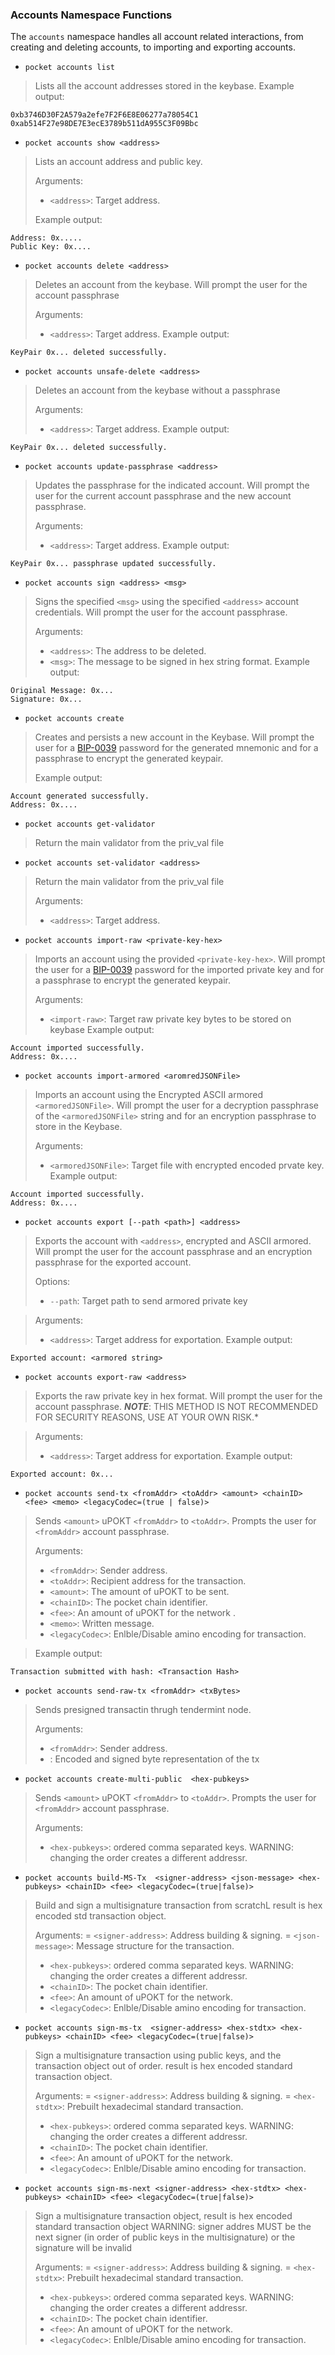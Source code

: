 ### Accounts Namespace Functions
The `accounts` namespace handles all account related interactions, from creating and deleting accounts, to importing and exporting accounts.

- `pocket accounts list`
> Lists all the account addresses stored in the keybase.
> Example output:
```
0xb3746D30F2A579a2efe7F2F6E8E06277a78054C1
0xab514F27e98DE7E3ecE3789b511dA955C3F09Bbc
```

- `pocket accounts show <address>`
> Lists an account address and public key.
>
> Arguments:
> - `<address>`: Target address.
>
> Example output:
```
Address: 0x.....
Public Key: 0x....
```

- `pocket accounts delete <address>`
> Deletes an account from the keybase. Will prompt the user for the account passphrase
>
> Arguments:
> - `<address>`: Target address.
> Example output:
```
KeyPair 0x... deleted successfully.
```

- `pocket accounts unsafe-delete <address>`
> Deletes an account from the keybase without a passphrase
>
> Arguments:
> - `<address>`: Target address.
> Example output:
```
KeyPair 0x... deleted successfully.
```

- `pocket accounts update-passphrase <address>`
> Updates the passphrase for the indicated account. Will prompt the user for the current account passphrase and the new account passphrase.
>
> Arguments:
> - `<address>`: Target address.
> Example output:
```
KeyPair 0x... passphrase updated successfully.
```

- `pocket accounts sign <address> <msg>`
> Signs the specified `<msg>` using the specified `<address>` account credentials. Will prompt the user for the account passphrase.
>
> Arguments:
> - `<address>`: The address to be deleted.
> - `<msg>`: The message to be signed in hex string format.
> Example output:
```
Original Message: 0x...
Signature: 0x...
```

- `pocket accounts create`
> Creates and persists a new account in the Keybase. Will prompt the user for a [BIP-0039](https://github.com/bitcoin/bips/blob/master/bip-0039.mediawiki) password for the generated mnemonic and for a passphrase to encrypt the generated keypair.
>
> Example output:
```
Account generated successfully.
Address: 0x....
```

- `pocket accounts get-validator`
> Return the main validator from the priv_val file

- `pocket accounts set-validator <address>`
> Return the main validator from the priv_val file
>
> Arguments:
> - `<address>`: Target address.

- `pocket accounts import-raw <private-key-hex>`
> Imports an account using the provided `<private-key-hex>`. Will prompt the user for a [BIP-0039](https://github.com/bitcoin/bips/blob/master/bip-0039.mediawiki) password for the imported private key and for a passphrase to encrypt the generated keypair.
>
> Arguments:
> - `<import-raw>`: Target raw private key bytes to be stored on keybase
> Example output:
```
Account imported successfully.
Address: 0x....
```

- `pocket accounts import-armored <aromredJSONFile>`
> Imports an account using the Encrypted ASCII armored `<armoredJSONFile>`. Will prompt the user for a decryption passphrase of the `<armoredJSONFile>` string and for an encryption passphrase to store in the Keybase.
>
> Arguments:
> - `<armoredJSONFile>`: Target file with encrypted encoded prvate key.
> Example output:
```
Account imported successfully.
Address: 0x....
```

- `pocket accounts export [--path <path>] <address>`
> Exports the account with `<address>`, encrypted and ASCII armored. Will prompt the user for the account passphrase and an encryption passphrase for the exported account.
>
> Options:
> - `--path`: Target path to send armored private key 

> Arguments:
> - `<address>`: Target address for  exportation.
> Example output:
```
Exported account: <armored string>
```

- `pocket accounts export-raw <address>`
> Exports the raw private key in hex format. Will prompt the user for the account passphrase. ***NOTE***: THIS METHOD IS NOT RECOMMENDED FOR SECURITY REASONS, USE AT YOUR OWN RISK.*

> Arguments:
> - `<address>`: Target address for exportation.
> Example output:
```
Exported account: 0x...
```

- `pocket accounts send-tx <fromAddr> <toAddr> <amount> <chainID> <fee> <memo> <legacyCodec=(true | false)>`
> Sends `<amount>` uPOKT `<fromAddr>` to `<toAddr>`. Prompts the user for `<fromAddr>` account passphrase.
>
> Arguments:
> - `<fromAddr>`: Sender address.
> - `<toAddr>`: Recipient address for the transaction.
> - `<amount>`: The amount of uPOKT to be sent.
> - `<chainID>`: The pocket chain identifier.
> - `<fee>`:  An amount of uPOKT for the network .
> - `<memo>`: Written message.
> - `<legacyCodec>`: Enlble/Disable amino encoding for transaction.

> Example output:
```
Transaction submitted with hash: <Transaction Hash>
```

- `pocket accounts send-raw-tx <fromAddr> <txBytes>`
> Sends presigned transactin thrugh tendermint node. 
>
> Arguments:
> - `<fromAddr>`: Sender address.
> - <txBytes>: Encoded and signed byte representation of the tx

- `pocket accounts create-multi-public  <hex-pubkeys>`
> Sends `<amount>` uPOKT `<fromAddr>` to `<toAddr>`. Prompts the user for `<fromAddr>` account passphrase.
>
> Arguments:
> - `<hex-pubkeys>`: ordered comma separated keys. WARNING: changing the order creates a different addressr.

- `pocket accounts build-MS-Tx  <signer-address> <json-message> <hex-pubkeys> <chainID> <fee> <legacyCodec=(true|false)>`
>  Build and sign a multisignature transaction from scratchL result is hex encoded std transaction object.
>
> Arguments:
> = `<signer-address>`: Address  building & signing.
> = `<json-message>`: Message structure for the transaction.
> - `<hex-pubkeys>`: ordered comma separated keys. WARNING: changing the order creates a different addressr.
> - `<chainID>`: The pocket chain identifier.
> - `<fee>`:  An amount of uPOKT for the network.
> - `<legacyCodec>`: Enlble/Disable amino encoding for transaction.

- `pocket accounts sign-ms-tx  <signer-address> <hex-stdtx> <hex-pubkeys> <chainID> <fee> <legacyCodec=(true|false)>`
>  Sign a multisignature transaction using public keys, and the transaction object out of order. result is hex encoded standard transaction object.
>
> Arguments:
> = `<signer-address>`: Address  building & signing.
> = `<hex-stdtx>`: Prebuilt hexadecimal standard transaction.
> - `<hex-pubkeys>`: ordered comma separated keys. WARNING: changing the order creates a different addressr.
> - `<chainID>`: The pocket chain identifier.
> - `<fee>`:  An amount of uPOKT for the network.
> - `<legacyCodec>`: Enlble/Disable amino encoding for transaction.

- `pocket accounts sign-ms-next <signer-address> <hex-stdtx> <hex-pubkeys> <chainID> <fee> <legacyCodec=(true|false)>`
>  Sign a multisignature transaction object, result is hex encoded standard transaction object
>  WARNING: signer addres MUST be the next signer (in order of public keys in the multisignature) or the signature will be invalid
>
> Arguments:
> = `<signer-address>`: Address  building & signing.
> = `<hex-stdtx>`: Prebuilt hexadecimal standard transaction.
> - `<hex-pubkeys>`: ordered comma separated keys. WARNING: changing the order creates a different addressr.
> - `<chainID>`: The pocket chain identifier.
> - `<fee>`:  An amount of uPOKT for the network.
> - `<legacyCodec>`: Enlble/Disable amino encoding for transaction.
